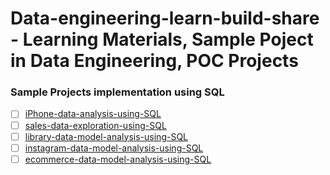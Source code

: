 # Data-engineering-learn-build-share - Learning Materials, Sample Poject in Data Engineering, POC Projects


### Sample Projects implementation using SQL
- [ ] [iPhone-data-analysis-using-SQL](iPhone-data-analysis-using-SQL/iPhone-data-analysis-using-SQL.md)
- [ ] [sales-data-exploration-using-SQL](sales-data-exploration-using-SQL/sales-data-exploration-using-SQL.md)
- [ ] [library-data-model-analysis-using-SQL](library-data-model-analysis-using-SQL/library-data-model-analysis-using-SQL.md)
- [ ] [instagram-data-model-analysis-using-SQL](instagram-data-model-analysis-using-SQL/instagram-data-model-analysis-using-SQL.md)
- [ ] [ecommerce-data-model-analysis-using-SQL](ecommerce-data-model-analysis-using-SQL/ecommerce-data-model-analysis-using-SQL.md)
